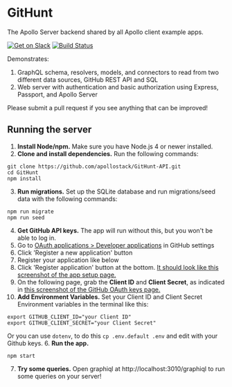 # GitHunt

The Apollo Server backend shared by all Apollo client example apps.

[![Get on Slack](https://img.shields.io/badge/slack-join-orange.svg)](http://www.apollostack.com/#slack)
[![Build Status](https://travis-ci.org/apollostack/GitHunt-API.svg?branch=master)](https://travis-ci.org/apollostack/GitHunt-API)

Demonstrates:

1. GraphQL schema, resolvers, models, and connectors to read from two different data sources, GitHub REST API and SQL
2. Web server with authentication and basic authorization using Express, Passport, and Apollo Server

Please submit a pull request if you see anything that can be improved!

## Running the server

1. **Install Node/npm.** Make sure you have Node.js 4 or newer installed.
2. **Clone and install dependencies.**
  Run the following commands:
  ```
  git clone https://github.com/apollostack/GitHunt-API.git
  cd GitHunt
  npm install
  ```
3. **Run migrations.** Set up the SQLite database and run migrations/seed data with the following commands:
  ```
  npm run migrate
  npm run seed
  ```
4. **Get GitHub API keys.** The app will run without this, but you won't be able to log in.
  1. Go to [OAuth applications > Developer applications](https://github.com/settings/developers) in GitHub settings
  2. Click 'Register a new application' button
  3. Register your application like below
  4. Click 'Register application' button at the bottom. [It should look like this screenshot of the app setup page.](screenshots/github-oath-setup.png)
  5. On the following page, grab the **Client ID** and **Client Secret**, as indicated in [this screenshot of the GitHub OAuth keys page.](screenshots/github-oauth-keys.png)
5. **Add Environment Variables.** Set your Client ID and Client Secret Environment variables in the terminal like this:
  ```
  export GITHUB_CLIENT_ID="your Client ID"
  export GITHUB_CLIENT_SECRET="your Client Secret"
  ```

  Or you can use `dotenv`, to do this `cp .env.default .env` and edit with your Github keys.
6. **Run the app.**
  ```
  npm start
  ```
7. **Try some queries.** Open graphiql at http://localhost:3010/graphiql to run some queries on your server!
